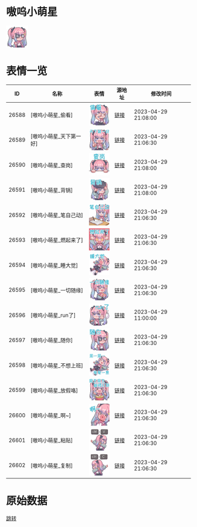 # 嗷呜小萌星

<img src="./cover.png" height="60" alt="cover" />

# 表情一览

|ID|名称|表情|源地址|修改时间|
|----|----|----|----|----|
|26588|[嗷呜小萌星_偷看]|<img src="./pic/026588_%5B嗷呜小萌星_偷看%5D.png" height="60" alt="偷看"/>|[链接](https://i0.hdslb.com/bfs/garb/f8809cae9d43f329f3534603b16f6f98f31e368f.png)|2023-04-29 21:08:00|
|26589|[嗷呜小萌星_天下第一好]|<img src="./pic/026589_%5B嗷呜小萌星_天下第一好%5D.png" height="60" alt="天下第一好"/>|[链接](https://i0.hdslb.com/bfs/garb/cb709f6010fdadf3e5d0b78bbd2be3070648ef56.png)|2023-04-29 21:06:30|
|26590|[嗷呜小萌星_查岗]|<img src="./pic/026590_%5B嗷呜小萌星_查岗%5D.png" height="60" alt="查岗"/>|[链接](https://i0.hdslb.com/bfs/garb/0388acb936b6198bf8f24668fcf6324646b5fd7a.png)|2023-04-29 21:08:00|
|26591|[嗷呜小萌星_背锅]|<img src="./pic/026591_%5B嗷呜小萌星_背锅%5D.png" height="60" alt="背锅"/>|[链接](https://i0.hdslb.com/bfs/garb/428e2174c8381128ee62c2c08f66c3f64cca0ebf.png)|2023-04-29 21:08:00|
|26592|[嗷呜小萌星_笔自己动]|<img src="./pic/026592_%5B嗷呜小萌星_笔自己动%5D.png" height="60" alt="笔自己动"/>|[链接](https://i0.hdslb.com/bfs/garb/9c0a6dc29a75128f04ea0e017484d904d0d8badb.png)|2023-04-29 21:06:30|
|26593|[嗷呜小萌星_燃起来了]|<img src="./pic/026593_%5B嗷呜小萌星_燃起来了%5D.png" height="60" alt="燃起来了"/>|[链接](https://i0.hdslb.com/bfs/garb/f9852e6dcb65d9e4de1a1c2793dd5d2deb7db95d.png)|2023-04-29 21:06:30|
|26594|[嗷呜小萌星_睡大觉]|<img src="./pic/026594_%5B嗷呜小萌星_睡大觉%5D.png" height="60" alt="睡大觉"/>|[链接](https://i0.hdslb.com/bfs/garb/e225ea271fd2ee06ac68423586bab183da760e29.png)|2023-04-29 21:06:30|
|26595|[嗷呜小萌星_一切随缘]|<img src="./pic/026595_%5B嗷呜小萌星_一切随缘%5D.png" height="60" alt="一切随缘"/>|[链接](https://i0.hdslb.com/bfs/garb/7198d6a5811174e9419fb22346bb2df6018b3fb4.png)|2023-04-29 21:06:30|
|26596|[嗷呜小萌星_run了]|<img src="./pic/026596_%5B嗷呜小萌星_run了%5D.png" height="60" alt="run了"/>|[链接](https://i0.hdslb.com/bfs/garb/06a29d4356585ddeb209fd03a4c93df19a9aaeda.png)|2023-04-29 11:00:00|
|26597|[嗷呜小萌星_随你]|<img src="./pic/026597_%5B嗷呜小萌星_随你%5D.png" height="60" alt="随你"/>|[链接](https://i0.hdslb.com/bfs/garb/f9e9e1434ac37d3eb802f5d590b0be282b50b173.png)|2023-04-29 21:06:30|
|26598|[嗷呜小萌星_不想上班]|<img src="./pic/026598_%5B嗷呜小萌星_不想上班%5D.png" height="60" alt="不想上班"/>|[链接](https://i0.hdslb.com/bfs/garb/1155b132127b557e20ffc15947d3c678ed0f970c.png)|2023-04-29 21:06:30|
|26599|[嗷呜小萌星_放假咯]|<img src="./pic/026599_%5B嗷呜小萌星_放假咯%5D.png" height="60" alt="放假咯"/>|[链接](https://i0.hdslb.com/bfs/garb/093364c7b4590f90299357a27053200ffad9773c.png)|2023-04-29 21:06:30|
|26600|[嗷呜小萌星_啊~]|<img src="./pic/026600_%5B嗷呜小萌星_啊~%5D.png" height="60" alt="啊~"/>|[链接](https://i0.hdslb.com/bfs/garb/656c78fbe0ac08edd3dcdf38e6b2c3013f94913c.png)|2023-04-29 21:06:30|
|26601|[嗷呜小萌星_粘贴]|<img src="./pic/026601_%5B嗷呜小萌星_粘贴%5D.png" height="60" alt="粘贴"/>|[链接](https://i0.hdslb.com/bfs/garb/a10a3a4e093b37c8a1aa3d46df586b4fe69cd154.png)|2023-04-29 21:06:30|
|26602|[嗷呜小萌星_复制]|<img src="./pic/026602_%5B嗷呜小萌星_复制%5D.png" height="60" alt="复制"/>|[链接](https://i0.hdslb.com/bfs/garb/028e3ee81060a7657db0b468cfee4f12c87ad87f.png)|2023-04-29 21:06:30|

# 原始数据

[跳转](./raw.json)

